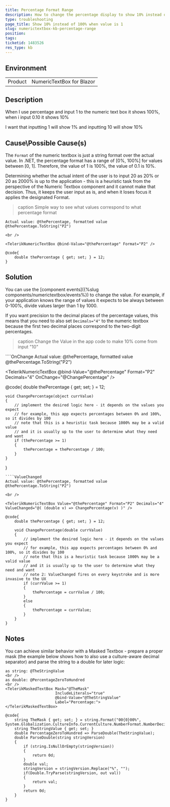 ```yaml
---
title: Percentage Format Range
description: How to change the percentage display to show 10% instead of 100% when value is 1
type: troubleshooting
page_title: Show 10% instead of 100% when value is 1
slug: numerictextbox-kb-percentage-range
position: 
tags: 
ticketid: 1483526
res_type: kb
---
```


## Environment
<table>
	<tbody>
		<tr>
			<td>Product</td>
			<td>NumericTextBox for Blazor</td>
		</tr>
	</tbody>
</table>


## Description

When I use percentage and input 1 to the numeric text box it shows 100%, when i input 0.10 it shows 10%

I want that inputting 1 will show 1% and inputting 10 will show 10%

## Cause\Possible Cause(s)

The `Format` of the numeric textbox is just a string format over the actual value. In .NET, the percentage format has a range of [0%, 100%] for values between [0, 1]. Therefore, the value of 1 is 100%, the value of 0.1 is 10%.

Determining whether the actual intent of the user is to input 20 as 20% or 20 as 2000% is up to the application - this is a heuristic task from the perspective of the Numeric Textbox component and it cannot make that decision. Thus, it keeps the user input as is, and when it loses focus it applies the designated Format.

>caption Simple way to see what values correspond to what percentage format

````CSHTML
Actual value: @thePercentage, formatted value @thePercentage.ToString("P2")

<br />

<TelerikNumericTextBox @bind-Value="@thePercentage" Format="P2" />

@code{
    double thePercentage { get; set; } = 12;
}
````

## Solution

You can use the [component events]({%slug components/numerictextbox/events%}) to change the value. For example, if your application knows the range of values it expects to be always between 0-100%, divide values larger than 1 by 1000. 

If you want precision to the decimal places of the percentage values, this means that you need to also set `Decimals="4"` to the numeric textbox because the first two decimal places correspond to the two-digit percentages.

>caption Change the Value in the app code to make 10% come from input "10"

<div class="skip-repl"></div>
````OnChange
Actual value: @thePercentage, formatted value @thePercentage.ToString("P2")

<br />

<TelerikNumericTextBox @bind-Value="@thePercentage" Format="P2" Decimals="4" OnChange="@ChangePercentage" />

@code{
    double thePercentage { get; set; } = 12;

    void ChangePercentage(object currValue)
    {
        // implement the desired logic here - it depends on the values you expect
        // for example, this app expects percentages between 0% and 100%, so it divides by 100
        // note that this is a heuristic task because 1000% may be a valid value
        // and it is usually up to the user to determine what they need and want
        if (thePercentage >= 1)
        {
            thePercentage = thePercentage / 100;
        }
    }
}
````
````ValueChanged
Actual value: @thePercentage, formatted value @thePercentage.ToString("P2")

<br />

<TelerikNumericTextBox Value="@thePercentage" Format="P2" Decimals="4" ValueChanged="@( (double v) => ChangePercentage(v) )" />

@code{
    double thePercentage { get; set; } = 12;

    void ChangePercentage(double currValue)
    {
        // implement the desired logic here - it depends on the values you expect
        // for example, this app expects percentages between 0% and 100%, so it divides by 100
        // note that this is a heuristic task because 1000% may be a valid value
        // and it is usually up to the user to determine what they need and want
        // note 2: ValueChanged fires on every keystroke and is more invasive to the UX
        if (currValue >= 1)
        {
            thePercentage = currValue / 100;
        }
        else
        {
            thePercentage = currValue;
        }
    }
}
````

## Notes

You can achieve similar behavior with a Masked Textbox - prepare a proper mask (the example below shows how to also use a culture-aware decimal separator) and parse the string to a double for later logic:

````CSHTML
as string: @TheStringValue
<br />
as double: @PercentageZeroToHundred
<br />
<TelerikMaskedTextBox Mask="@TheMask"
                      IncludeLiterals="true"
                      @bind-Value="@TheStringValue"
                      Label="Percentage:">
</TelerikMaskedTextBox>

@code{
    string TheMask { get; set; } = string.Format("00{0}00%", System.Globalization.CultureInfo.CurrentCulture.NumberFormat.NumberDecimalSeparator);
    string TheStringValue { get; set; }
    double PercentageZeroToHundred => ParseDouble(TheStringValue);
    double ParseDouble(string stringVersion)
    {
        if (string.IsNullOrEmpty(stringVersion))
        {
            return 0d;
        }
        double val;
        stringVersion = stringVersion.Replace("%", "");
        if(Double.TryParse(stringVersion, out val))
        {
            return val;
        }
        return 0d;
    }
}
````
